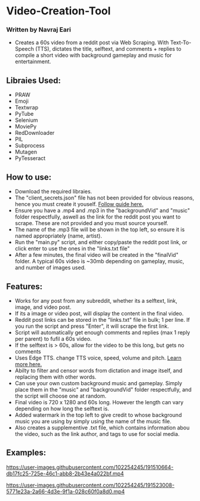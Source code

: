 # Video-Creation-Tool
### Written by Navraj Eari

- Creates a 60s video from a reddit post via Web Scraping. With Text-To-Speech (TTS), dictates the title, selftext, and comments + replies to compile a short video with background gameplay and music for entertainment.

## Libraies Used:
- PRAW
- Emoji
- Textwrap
- PyTube
- Selenium
- MoviePy
- RedDownloader
- PIL
- Subprocess
- Mutagen
- PyTesseract

## How to use:
- Download the required libraies.
- The "client_secrets.json" file has not been provided for obvious reasons, hence you must create it youself. [Follow guide here.](https://www.geeksforgeeks.org/how-to-get-client_id-and-client_secret-for-python-reddit-api-registration/)
- Ensure you have a .mp4 and .mp3 in the "backgroundVid" and "music" folder respectfully, aswell as the link for the reddit post you want to scrape. These are not provided and you must source yourself.
- The name of the .mp3 file will be shown in the top left, so ensure it is named appropriately (name, artist). 
- Run the "main.py" script, and either copy/paste the reddit post link, or click enter to use the ones in the "links.txt file"
- After a few minutes, the final video will be created in the "finalVid" folder. A typical 60s video is ~30mb depending on gameplay, music, and number of images used.

## Features:
- Works for any post from any subreddit, whether its a selftext, link, image, and video post.
- If its a image or video post, will display the content in the final video.
- Reddit post links can be stored in the "links.txt" file in bulk; 1 per line. If you run the script and press "Enter", it will scrape the first link.
- Script will automatically get enough comments and replies (max 1 reply per parent) to fufil a 60s video.
- If the selftext is > 60s, allow for the video to be this long, but gets no comments
- Uses Edge TTS. change TTS voice, speed, volume and pitch. [Learn more here.](https://github.com/rany2/edge-tts)
- Abilty to filter and censor words from dictation and image itself, and replacing them with other words.
- Can use your own custom background music and gameplay. Simply place them in the "music" and "backgroundVid" folder respectfully, and the script will choose one at random.
- Final video is 720 x 1280 and 60s long. However the length can vary depending on how long the selftext is.
- Added watermark in the top left to give credit to whose background music you are using by simply using the name of the music file.
- Also creates a supplementive .txt file, which contains information abou the video, such as the link author, and tags to use for social media. 

## Examples:
https://user-images.githubusercontent.com/102254245/191510664-db17fc25-725e-46c1-abb8-2b43e4a022bf.mp4

https://user-images.githubusercontent.com/102254245/191523008-5771e23a-2a66-4d3e-9f1a-028c60f0a8d0.mp4




